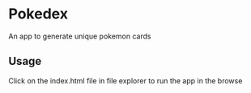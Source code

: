 # Pokedex

An app to generate unique pokemon cards

## Usage

Click on the index.html file in file
explorer to run the app in the browse
